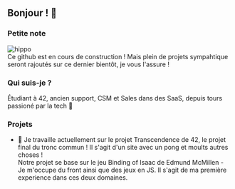 ## Bonjour ! 👋

### Petite note
![hippo](https://media2.giphy.com/media/v1.Y2lkPTc5MGI3NjExYTF4bjFvbWVlOWhyejltcnQ0bW0wZDFhZGlwbGMwaHMzenM2YTNpaiZlcD12MV9pbnRlcm5hbF9naWZfYnlfaWQmY3Q9Zw/DHBGehJ3FSZEygszX3/giphy.webp)<br>
Ce github est en cours de construction !
Mais plein de projets sympahtique seront rajoutés sur ce dernier bientôt, je vous l'assure !

### Qui suis-je ?
Étudiant à 42, ancien support, CSM et Sales dans des SaaS, depuis tours passioné par la tech 🤖

### Projets
- 🔭 Je travaille actuellement sur le projet Transcendence de 42, le projet final du tronc commun ! Il s'agit d'un site avec un pong et moults autres choses ! <br>
Notre projet se base sur le jeu Binding of Isaac de Edmund McMillen - Je m'occupe du front ainsi que des jeux en JS. Il s'agit de ma première experience dans ces deux domaines.
